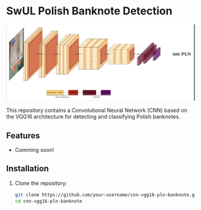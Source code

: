 # SwUL Polish Banknote Detection

![CNN VGG16 PLN Banknote](CNN_VGG16_PLN_Banknote.png)

This repository contains a Convolutional Neural Network (CNN) based on the VGG16 architecture for detecting and classifying Polish banknotes.

## Features

- Comming soon!

## Installation

1. Clone the repository:
   ```bash
   git clone https://github.com/your-username/cnn-vgg16-pln-banknote.git
   cd cnn-vgg16-pln-banknote

